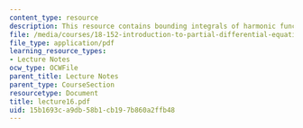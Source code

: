 ```yaml
---
content_type: resource
description: This resource contains bounding integrals of harmonic functions.
file: /media/courses/18-152-introduction-to-partial-differential-equations-fall-2005/15b1693ca9db58b1cb197b860a2ffb48_lecture16.pdf
file_type: application/pdf
learning_resource_types:
- Lecture Notes
ocw_type: OCWFile
parent_title: Lecture Notes
parent_type: CourseSection
resourcetype: Document
title: lecture16.pdf
uid: 15b1693c-a9db-58b1-cb19-7b860a2ffb48
---
```

